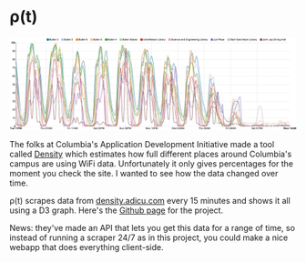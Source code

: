 # ρ(t) <a href="https://github.com/sballin/rho_t"><i class="fa fa-github"></i></a>

<center><a href="http://www.columbia.edu/~sbb2151/rho_t/"><img src="https://raw.githubusercontent.com/sballin/rho_t/master/finals.jpg"/></a></center>

The folks at Columbia's Application Development Initiative made a tool called [Density](https://density.adicu.com) which estimates how full different places around Columbia's campus are using WiFi data. Unfortunately it only gives percentages for the moment you check the site. I wanted to see how the data changed over time.

ρ(t) scrapes data from [density.adicu.com](http://density.adicu.com/) every 15 minutes and shows it all using a D3 graph. Here's the [Github page](https://github.com/sballin/rho_t) for the project.

News: they've made an API that lets you get this data for a range of time, so instead of running a scraper 24/7 as in this project, you could make a nice webapp that does everything client-side.
